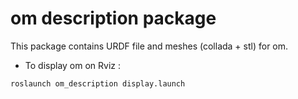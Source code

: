 # om description package

This package contains URDF file and meshes (collada + stl) for om.

* To display om on Rviz :

```
roslaunch om_description display.launch
```